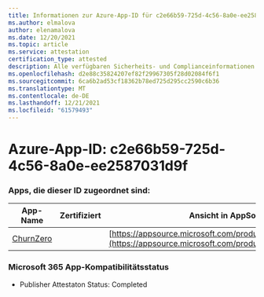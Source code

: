 ```yaml
---
title: Informationen zur Azure-App-ID für c2e66b59-725d-4c56-8a0e-ee2587031d9f
ms.author: elmalova
author: elenamalova
ms.date: 12/20/2021
ms.topic: article
ms.service: attestation
certification_type: attested
description: Alle verfügbaren Sicherheits- und Complianceinformationen für c2e66b59-725d-4c56-8a0e-ee2587031d9f.
ms.openlocfilehash: d2e88c35824207ef82f29967305f28d02084f6f1
ms.sourcegitcommit: 6ca6b2ad53cf18362b78ed725d295cc2590c6b36
ms.translationtype: MT
ms.contentlocale: de-DE
ms.lasthandoff: 12/21/2021
ms.locfileid: "61579493"
---
```

# <a name="azure-app-id-c2e66b59-725d-4c56-8a0e-ee2587031d9f"></a>Azure-App-ID: c2e66b59-725d-4c56-8a0e-ee2587031d9f


### <a name="apps-associated-with-this-id"></a>Apps, die dieser ID zugeordnet sind:
| **App-Name** | **Zertifiziert** | **Ansicht in AppSource** |
|--------------|---------------|-----------------------|
| [ChurnZero](https://docs.microsoft.com/microsoft-365-app-certification/forward/WA200002581) |  | [https://appsource.microsoft.com/product/office/WA200002581](https://appsource.microsoft.com/product/office/WA200002581) |

### <a name="microsoft-365-app-compliance-status"></a>Microsoft 365 App-Kompatibilitätsstatus
- Publisher Attestaton Status: Completed
